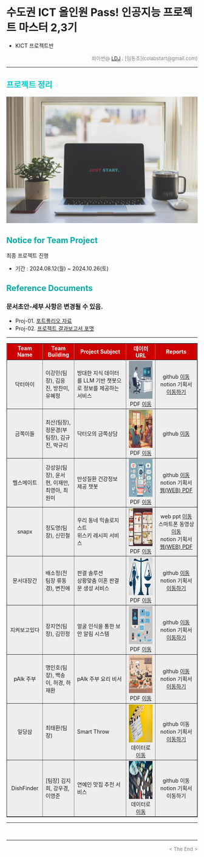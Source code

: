 
# 수도권 ICT 올인원 Pass! 인공지능 프로젝트 마스터 2,3기
* KICT 프로젝트반

<div align='right'>
	<font size=2 color='gray'>파이썬@ <font color='blue'>
	   <a href='https://www.facebook.com/dongjo.lim.7'>LDJ</a>
	</font>, [임동조](colabstart@gmail.com)</font></div>
<hr>

<h2><font color="#00CCCC"><b> 프로젝트 정리 </b></font></h2>

<img src="./images/just_start.jpg">

## <font color='#00AAAA'>Notice for Team Project</font>

최종 프로젝트 진행
* 기간 : 2024.08.12(월) ~ 2024.10.26(토) <br>

## <font color='#00AAAA'>Reference Documents</font>

### 문서초안-세부 사항은 변경될 수 있음.
- Proj-01. [포트폴리오 자료      ][proj-01]
- Proj-02. [프로젝트 결과보고서 포맷   ][proj-02]

[proj-01]:  ./docu/Goorm10_프로젝트보고서_포맷_OOO팀.docx "Go proj-01"
[proj-02]:  ./docu/팀별프로젝트수행_결과작성양식_kdigital.pptx "Go proj-02"

<hr>

<div align="left">
<table border=1 bgcolor="#EEEEEE">
	<tr bgcolor="#CC0000">
		<td width="100">
		<div align="center"><font color="#FFFFFF"><b>Team Name</b></font></div>
		</td>
		<td width="100">
		<div align="center"><font color="#FFFFFF"><b>Team Building</b></font></div>
		</td>
		<td width="300">
		<div align="center"><font color="#FFFFFF"><b>Project Subject</b></font></div>
		</td>
		<td width="150">
		<div align="center"><font color="#FFFFFF"><b>데이터 URL</b></font></div>
		<td width="200">
		<div align="center"><font color="#FFFFFF"><b>Reports</b></font></div>
		</td>
	</tr>
	<tr>
		<td>
		<div align="center"> 닥터아이 </b> </div>
		</td>
		<td>
			<div align="left"> 이강민(팀장), 김응진, 방찬미, 유혜정 </div>
		</td>
		<td>
			<div align="left"> 방대한 지식 데이터를 LLM 기반 챗봇으로 정보를 제공하는 서비스 </div>
		</td>
		<td>
			<div align="center"> <a href="">
			<img src='images/teamlogo_DrI.png' width=200 height=100  alt="---"></a> 
			PDF <a href="https://ldjwj.github.io/Goorm_2024_ICT234_allinOne/03_Project_Third/last_reports/Team_PhDi_last_V10.pdf"> 이동 </a>			
			</div>
		</td>
	   <td>
		   <div align="center"> github  <a href=""> 이동  </a></div>
			<div align="center"> notion 기획서 <a href="https://billowy-clover-71f.notion.site/ICT-AI-Main-Project-10aa47fb178c8039b76dc16583e5e02d"> 이동하기 </a> </div>
		</td>
	</tr>
	<tr>
		<td>
			<div align="center"> 금쪽이들 </b> </div>
	    </td>
		<td>
		    <div align="left"> 최산(팀장), 정문경(부팀장), 김규진, 박규리 </div>
		</td>
		<td>
			<div align="left"> 닥터오의 금쪽상담 </div>
		</td>
		<td>
			<div align="center"> <a href="">
			<img src='images/team_logo_dro.png' width=200 height=100  alt="---"></a> 
			PDF <a href="https://ldjwj.github.io/Goorm_2024_ICT234_allinOne/03_Project_Third/last_reports/Team_Droh_last_V10.pdf"> 이동 </a>			
			</div>
		</td>
	   <td>
		   <div align="center"> github  <a href=""> 이동  </a></div>
			<div align="center"> </div>
		</td>
	</tr>
	<tr>
		<td>
		<div align="center"> 헬스메이트 </b> </div>
		</td>
		<td>
			<div align="left"> 강성일(팀장), 윤서현, 이재만, 최영아, 최원미 </div>
		</td>
		<td>
			<div align="left"> 만성질환 건강정보 제공 챗봇 </div>
		</td>
		<td>
			<div align="center"> <a href="">
			<img src='images/teamLogo_healthMate.png' width=200 height=100  alt="---"></a> 
			PDF <a href="https://ldjwj.github.io/Goorm_2024_ICT234_allinOne/03_Project_Third/last_reports/Team_Healthmate_last_V10.pdf"> 이동 </a>			
			</div>
		</td>
	   <td>
		   <div align="center"> github  <a href=""> 이동  </a></div>
			<div align="center"> notion 기획서 
			<a href="https://super-gourd-bf0.notion.site/QA-114aa38ed1be803da741c9a20c8ab1ff"> 웹(WEB) </a> 
			<a href="https://ldjwj.github.io/Goorm_2024_ICT234_allinOne/03_Project_Third/last_notion/Team_Healthmate_notion_last_V10.pdf"> PDF </a> 
			</div>
		</td>
	</tr>
	<tr>
		<td>
		<div align="center"> snapx </b> </div>
		</td>
		<td>
			<div align="left"> 정도영(팀장), 신민철 </div>
		</td>
		<td>
			<div align="left"> 우리 동네 믹솔로지스트 <br> 위스키 레시피 서비스  </div>
		</td>
		<td>
			<div align="center"> <a href="">
			<img src='images/team_logo_snapx.png' width=200 height=100  alt="---"></a> 
			PDF <a href="https://ldjwj.github.io/Goorm_2024_ICT234_allinOne/03_Project_Third/last_reports/Team_snapx_last_V10.pdf"> 이동 </a>			
			</div>
		</td>
	   <td>
		   <div align="center"> web ppt  
		   <a href="https://www.canva.com/design/DAGUmWTdM-A/UeOpN5jt3tyz5CwcxkEJEw/view?utm_content=DAGUmWTdM-A&utm_campaign=designshare&utm_medium=link&utm_source=editor#1"> 이동  </a>
		   </div>
		   <div align="center"> 스마트폰 동영상
		   <a href="https://drive.google.com/file/d/1hapz5XCb3wu0k2QWxJStrX6434PQfg0g/view?usp=sharing"> 이동 </a>
		   </div>
			<div align="center"> notion 기획서 
			<a href="https://outgoing-beast-a3b.notion.site/Neighborhood-Mixologist-1198bc5b0f4c8088bc8ac17cd3a909a6"> 웹(WEB) </a> 
			<a href="https://ldjwj.github.io/Goorm_2024_ICT23_allinOne/03_Project_Third/last_notion/Team_snapx_notion_last_V10.pdf"> PDF </a> 
			</div>
		</td>
	<tr>
		<td>
		<div align="center"> 문서대장간 </b> </div>
		</td>
		<td>
			<div align="left"> 배소정(전 팀장 류동경), 변진애</div>
		</td>
		<td>
			<div align="left"> 판결 솔루션 <br> 상황맞춤 이혼 판결문 생성 서비스 </div>
		</td>
		<td>
			<div align="center"> <a href="">
			<img src='images/logo_DocForge.png' width=200 height=100  alt="---"></a> 
			PDF <a href="https://ldjwj.github.io/Goorm_2024_ICT234_allinOne/03_Project_Third/last_reports/Team_DocForge_last_V10.pdf"> 이동 </a>			
			</div>
		</td>
	   <td>
		   <div align="center"> github  <a href=""> 이동  </a></div>
			<div align="center"> notion 기획서 <a href="https://jasper-hubcap-479.notion.site/RAG-112089929b31808ab5defa9ca8965419?pvs=4"> 이동하기 </a> </div>
		</td>
	</tr>
	<tr>
		<td>
		<div align="center"> 지켜보고있다 </b> </div>
		</td>
		<td>
			<div align="left"> 장지연(팀장), 김민정</div>
		</td>
		<td>
			<div align="left"> 얼굴 인식을 통한 보안 알림 시스템 </div>
		</td>
		<td>
			<div align="center"> <a href="">
			<img src='images/teamlogo_watcher.png' width=200 height=100  alt="---"></a> 
			PDF <a href="https://ldjwj.github.io/Goorm_2024_ICT234_allinOne/03_Project_Third/last_reports/Team_DocForge_last_V10.pdf"> 이동 </a>			
			</div>
		</td>
	   <td>
		   <div align="center"> github  <a href="https://github.com/jigosu/CCTV"> 이동  </a></div>
			<div align="center"> notion 기획서 <a href="https://nebula-seat-dfb.notion.site/118fda6aad328091af78c3846c2266c5"> 이동하기 </a> </div>
		</td>
	</tr>
	<tr>
		<td>
		<div align="center"> pAlk 주부 </b> </div>
		</td>
		<td>
			<div align="left"> 맹인호(팀장), 백송이, 허경, 하재환</div>
		</td>
		<td>
			<div align="left"> pAlk 주부 요리 비서 </div>
		</td>
		<td>
			<div align="center"> <a href="">
			<img src='images/teamlogo_pAlk.png' width=200 height=100  alt="---"></a> 
			PDF <a href="https://ldjwj.github.io/Goorm_2024_ICT234_allinOne/03_Project_Third/last_reports/team_pAlk_last_V10.pdf"> 이동 </a>			
			</div>
		</td>
	   <td>
		   <div align="center"> github  <a href="https://github.com/jigosu/CCTV"> 이동  </a></div>
			<div align="center"> notion 기획서 <a href="https://mino0121.notion.site/112cad743d42807d8108da3e2f29b8cc"> 이동하기 </a> </div>
		</td>
	</tr>
	<tr>
		<td>
		<div align="center"> 일당삼  </b> </div>
		</td>
		<td>
			<div align="left"> 최태환(팀장) </div>
		</td>
		<td>
			<div align="left"> Smart Throw </div>
		</td>
		<td>
			<div align="center"> <a href="">
			<img src='images/02_choi.jpg' width=200 height=100  alt="---"></a> 
			데이터로 <a href="https://dacon.io/competitions/open/235536/data"> 이동 </a>			
			</div>
		</td>
	   <td>
		   <div align="center"> github   이동 </div>
			<div align="center"> notion 기획서 <a href="https://mino0121.notion.site/112cad743d42807d8108da3e2f29b8cc"> 이동하기 </a> </div>
		</td>
	</tr>
	<tr>
		<td>
		<div align="center"> DishFinder </b> </div>
		</td>
		<td>
			<div align="left"> [팀장] 김지희, 강우경, 이영준  </div>
		</td>
		<td>
			<div align="left"> 연예인 맛집 추천 서비스 </div>
		</td>
		<td>
			<div align="center"> <a href="">
			<img src='images/05_image.png' width=200 height=100  alt="---"></a> 
			데이터로 <a href="http://opendata.hira.or.kr/op/opc/olapMsupInfo.do"> 이동 </a>			
			</div>
		</td>
	   <td>
		   <div align="center"> github  이동 </div>
			<div align="center"> notion 기획서  이동하기 </div>
		</td>
	</tr>
</table>
</div>
<hr>

<br>
<hr>
<div align='right'><font size=2 color='gray'> &lt; The End &gt; </font></div>
